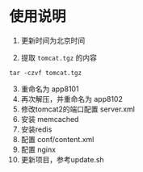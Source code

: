 # 使用说明

1. 更新时间为北京时间

2. 提取 `tomcat.tgz` 的内容

```shell
tar -czvf tomcat.tgz
```

3. 重命名为 app8101
4. 再次解压，并重命名为 app8102
5. 修改tomcat2的端口配置 server.xml
6. 安装 memcached
7. 安装redis
8. 配置 conf/content.xml
9. 配置 nginx
10. 更新项目，参考update.sh


